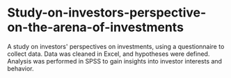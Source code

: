 # Study-on-investors-perspective-on-the-arena-of-investments
A study on investors' perspectives on investments, using a questionnaire to collect data. Data was cleaned in Excel, and hypotheses were defined. Analysis was performed in SPSS to gain insights into investor interests and behavior.
